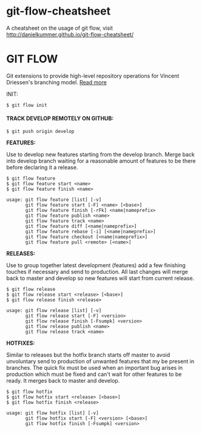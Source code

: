 git-flow-cheatsheet
===================

A cheatsheet on the usage of git flow, visit http://danielkummer.github.io/git-flow-cheatsheet/

GIT FLOW
========

Git extensions to provide high-level repository operations for Vincent Driessen's branching model. [Read more](http://nvie.com/posts/a-successful-git-branching-model/)


INIT:

```
$ git flow init
```

#### TRACK DEVELOP REMOTELY ON GITHUB:


```
$ git push origin develop
```

**FEATURES:**

Use to develop new features starting from the develop branch. Merge back into
develop branch waiting for a reasonable amount of features to be there before
declaring it a release.

```
$ git flow feature
$ git flow feature start <name>
$ git flow feature finish <name>
```

```
usage: git flow feature [list] [-v]
       git flow feature start [-F] <name> [<base>]
       git flow feature finish [-rFk] <name|nameprefix>
       git flow feature publish <name>
       git flow feature track <name>
       git flow feature diff [<name|nameprefix>]
       git flow feature rebase [-i] [<name|nameprefix>]
       git flow feature checkout [<name|nameprefix>]
       git flow feature pull <remote> [<name>]
```

**RELEASES:**

Use to group together latest development (features) add a few finishing touches
if necessary and send to production. All last changes will merge back to master
and develop so new features will start from current release.

```
$ git flow release
$ git flow release start <release> [<base>]
$ git flow release finish <release>
```
```
usage: git flow release [list] [-v]
       git flow release start [-F] <version>
       git flow release finish [-Fsumpk] <version>
       git flow release publish <name>
       git flow release track <name>
```

**HOTFIXES:**

Similar to releases but the hotfix branch starts off master to avoid unvoluntary
send to production of unwanted features that my be present in branches. The
quick fix must be used when an important bug arises in production which must be
fixed and can't wait for other features to be ready. It merges back to master
and develop.

```
$ git flow hotfix
$ git flow hotfix start <release> [<base>]
$ git flow hotfix finish <release>
```
```
usage: git flow hotfix [list] [-v]
       git flow hotfix start [-F] <version> [<base>]
       git flow hotfix finish [-Fsumpk] <version>
```
